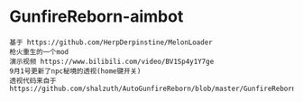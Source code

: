 # GunfireReborn-aimbot
	基于 https://github.com/HerpDerpinstine/MelonLoader  
	枪火重生的一个mod  
	演示视频 https://www.bilibili.com/video/BV1Sp4y1Y7ge  
	9月1号更新了npc秘境的透视(home键开关)  
	透视代码来自于https://github.com/shalzuth/AutoGunfireReborn/blob/master/GunfireRebornMods/Mods/ExtraSensoryPerception.cs  
